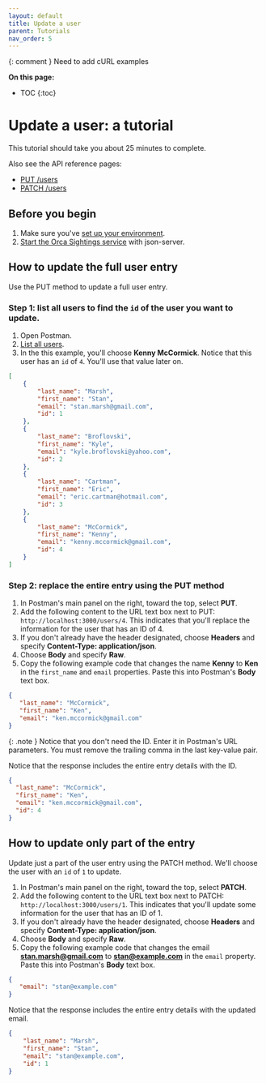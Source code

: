 ```yaml
---
layout: default
title: Update a user
parent: Tutorials
nav_order: 5
---
```


{: comment }
Need to add cURL examples

**On this page:**

- TOC
{:toc}

# Update a user: a tutorial

This tutorial should take you about 25 minutes to complete.

Also see the API reference pages:

- [PUT /users](../reference/users-resource/users-put.md)
- [PATCH /users](../reference/users-resource/users-patch.md)

## Before you begin

1. Make sure you've [set up your environment](./set-up-dev-env.md).
2. [Start the Orca Sightings service](./start-service.md) with json-server.

## How to update the full user entry

Use the PUT method to update a full user entry.

### Step 1: list all users to find the `id` of the user you want to update.

1. Open Postman.
2. [List all users](./list-users.md). 
3. In the this example, you'll choose **Kenny McCormick**. Notice that this user has an `id` of `4`. You'll use that value later on.

```json
[
    {
        "last_name": "Marsh",
        "first_name": "Stan",
        "email": "stan.marsh@gmail.com",
        "id": 1
    },
    {
        "last_name": "Broflovski",
        "first_name": "Kyle",
        "email": "kyle.broflovski@yahoo.com",
        "id": 2
    },
    {
        "last_name": "Cartman",
        "first_name": "Eric",
        "email": "eric.cartman@hotmail.com",
        "id": 3
    },
    {
        "last_name": "McCormick",
        "first_name": "Kenny",
        "email": "kenny.mccormick@gmail.com",
        "id": 4
    }
]
```

### Step 2: replace the entire entry using the PUT method

1. In Postman's main panel on the right, toward the top, select **PUT**.
2. Add the following content to the URL text box next to PUT: `http://localhost:3000/users/4`. This indicates that you'll replace the information for the user that has an ID of 4.
3. If you don't already have the header designated, choose **Headers** and specify **Content-Type: application/json**.
4. Choose **Body** and specify **Raw**.
5. Copy the following example code that changes the name **Kenny** to **Ken** in the `first_name` and `email` properties. Paste this into Postman's **Body** text box.

```json
{
   "last_name": "McCormick",
   "first_name": "Ken",
   "email": "ken.mccormick@gmail.com"
}
```

{: .note }
Notice that you don't need the ID. Enter it in Postman's URL parameters. You must remove the trailing comma in the last key-value pair.

Notice that the response includes the entire entry details with the ID.

```json
{
  "last_name": "McCormick",
  "first_name": "Ken",
  "email": "ken.mccormick@gmail.com",
  "id": 4
}
```

## How to update only part of the entry

Update just a part of the user entry using the PATCH method. We'll choose the user with an `id` of `1` to update.

1. In Postman's main panel on the right, toward the top, select **PATCH**.
2. Add the following content to the URL text box next to PATCH: `http://localhost:3000/users/1`. This indicates that you'll update some information for the user that has an ID of 1.
3. If you don't already have the header designated, choose **Headers** and specify **Content-Type: application/json**.
4. Choose **Body** and specify **Raw**.
5. Copy the following example code that changes the email **stan.marsh@gmail.com** to **stan@example.com** in the `email` property. Paste this into Postman's **Body** text box.

```json
{
   "email": "stan@example.com"
}
```

Notice that the response includes the entire entry details with the updated email.

```json
{
    "last_name": "Marsh",
    "first_name": "Stan",
    "email": "stan@example.com",
    "id": 1
}
```
